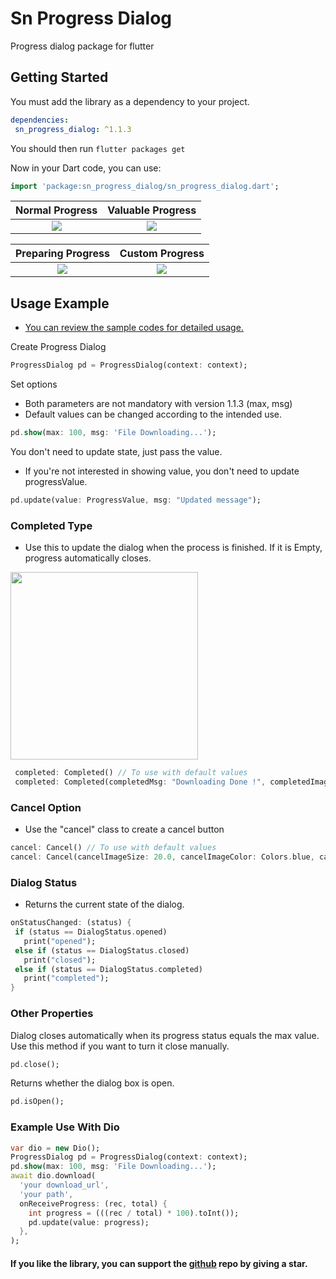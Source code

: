 # Sn Progress Dialog

Progress dialog package for flutter

## Getting Started

You must add the library as a dependency to your project.
```yaml
dependencies:
 sn_progress_dialog: ^1.1.3
```

You should then run `flutter packages get`

Now in your Dart code, you can use:

```dart
import 'package:sn_progress_dialog/sn_progress_dialog.dart';
```

 Normal Progress          |  Valuable Progress
:-------------------------:|:-------------------------:
![](https://github.com/emreesen27/Flutter-Progress-Dialog/blob/assets/normal.gif?raw=true) | ![](https://github.com/emreesen27/Flutter-Progress-Dialog/blob/assets/valuable.gif?raw=true)

 Preparing Progress          |  Custom Progress
:-------------------------:|:-------------------------:
![](https://github.com/emreesen27/Flutter-Progress-Dialog/blob/assets/preparing.gif?raw=true) | ![](https://github.com/emreesen27/Flutter-Progress-Dialog/blob/assets/custom.gif?raw=true)

## Usage Example

* [You can review the sample codes for detailed usage.](https://github.com/emreesen27/Flutter-Progress-Dialog/tree/master/example)


Create Progress Dialog

```dart
ProgressDialog pd = ProgressDialog(context: context);
```
Set options
* Both parameters are not mandatory with version 1.1.3 (max, msg)
* Default values can be changed according to the intended use.

```dart
pd.show(max: 100, msg: 'File Downloading...');
```

You don't need to update state, just pass the value.
- If you're not interested in showing value, you don't need to update progressValue.
 
```dart
pd.update(value: ProgressValue, msg: "Updated message"); 
```

### Completed Type
* Use this to update the dialog when the process is finished. If it is Empty, progress automatically closes.

<img src = "https://github.com/emreesen27/Flutter-Progress-Dialog/blob/assets/completed_type.png?raw=true" width=300>


```dart
 completed: Completed() // To use with default values
 completed: Completed(completedMsg: "Downloading Done !", completedImage: AssetImage("image path"), completionDelay: 2500)
```

### Cancel Option
* Use the "cancel" class to create a cancel button

```dart
cancel: Cancel() // To use with default values
cancel: Cancel(cancelImageSize: 20.0, cancelImageColor: Colors.blue, cancelImage: AssetImage("image path"), cancelClicked: () {})
```

### Dialog Status
* Returns the current state of the dialog.

```dart
onStatusChanged: (status) {
 if (status == DialogStatus.opened)
   print("opened");
 else if (status == DialogStatus.closed)
   print("closed");
 else if (status == DialogStatus.completed) 
   print("completed");
}
```

### Other Properties

Dialog closes automatically when its progress status equals the max value.
Use this method if you want to turn it close manually.

```dart
pd.close();
```
Returns whether the dialog box is open.

```dart
pd.isOpen();
```

### Example Use With Dio

```dart 
var dio = new Dio();
ProgressDialog pd = ProgressDialog(context: context);
pd.show(max: 100, msg: 'File Downloading...');
await dio.download(
  'your download_url',
  'your path',
  onReceiveProgress: (rec, total) {
    int progress = (((rec / total) * 100).toInt());
    pd.update(value: progress);
  },
);
```
#### If you like the library, you can support the [github](https://github.com/emreesen27/Flutter-Progress-Dialog) repo by giving a star.
